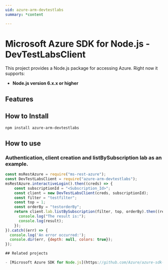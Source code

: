 ```yaml
---
uid: azure-arm-devtestlabs
summary: *content

---
```

# Microsoft Azure SDK for Node.js - DevTestLabsClient
This project provides a Node.js package for accessing Azure. Right now it supports:
- **Node.js version 6.x.x or higher**

## Features


## How to Install

```bash
npm install azure-arm-devtestlabs
```

## How to use

### Authentication, client creation and listBySubscription lab as an example.

```javascript
const msRestAzure = require("ms-rest-azure");
const DevTestLabsClient = require("azure-arm-devtestlabs");
msRestAzure.interactiveLogin().then((creds) => {
    const subscriptionId = "<Subscription_Id>";
    const client = new DevTestLabsClient(creds, subscriptionId);
    const filter = "testfilter";
    const top = 1;
    const orderBy = "testorderBy";
    return client.lab.listBySubscription(filter, top, orderBy).then((result) => {
      console.log("The result is:");
      console.log(result);
    });
}).catch((err) => {
  console.log('An error occurred:');
  console.dir(err, {depth: null, colors: true});
});

## Related projects

- [Microsoft Azure SDK for Node.js](https://github.com/Azure/azure-sdk-for-node)
